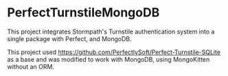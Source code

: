 # PerfectTurnstileMongoDB

This project integrates Stormpath's Turnstile authentication system into a single package with Perfect, and MongoDB.

This project used https://github.com/PerfectlySoft/Perfect-Turnstile-SQLite as a base and was modified to work with MongoDB, using MongoKitten without an ORM.



